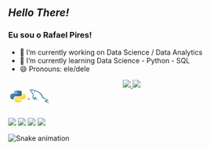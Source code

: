 ## *_Hello There!_*

### Eu sou o Rafael Pires!

- 🔭 I’m currently working on Data Science / Data Analytics
- 🌱 I’m currently learning Data Science - Python - SQL
- 😄 Pronouns: ele/dele

<div align="center">
  <a href="https://github.com/rafapires07">
  <img height="130em" src="https://github-readme-stats.vercel.app/api?username=rafapires07&show_icons=true&theme=tokyonight&include_all_commits=true&count_private=true"/>
  <img height="130em" src="https://github-readme-stats.vercel.app/api/top-langs/?username=rafapires07&layout=compact&langs_count=7&theme=tokyonight"/>
</div>
  <img align="center" alt="Python" height="30" width="40" src="https://raw.githubusercontent.com/devicons/devicon/master/icons/python/python-original.svg">
  <img align="center" alt="SQL" height="30" width="40" src="https://raw.githubusercontent.com/devicons/devicon/master/icons/mysql/mysql-original.svg">
</div>

##

<div> 
  <a href="https://medium.com/@rafaelreispires" target="_blank"><img src="https://img.shields.io/badge/Medium-12100E?style=for-the-badge&logo=medium&logoColor=white" target="_blank"></a>
  <a href="https://www.instagram.com/rafa.rpires/" target="_blank"><img src="https://img.shields.io/badge/-Instagram-%23E4405F?style=for-the-badge&logo=instagram&logoColor=white" target="_blank"></a>
  <a href = "mailto:rafaelreispires@yahoo.com"><img src="https://img.shields.io/badge/-Gmail-%23333?style=for-the-badge&logo=gmail&logoColor=white" target="_blank"></a>
  <a href="https://www.linkedin.com/in/rafaelreispires/" target="_blank"><img src="https://img.shields.io/badge/-LinkedIn-%230077B5?style=for-the-badge&logo=linkedin&logoColor=white" target="_blank"></a> 
 
  ![Snake animation](https://github.com/rafapires07/rafapires07/blob/output/github-contribution-grid-snake.svg)
 
</div>
